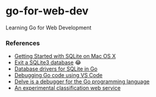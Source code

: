 # go-for-web-dev
Learning Go for Web Development

### References
- [Getting Started with SQLite on Mac OS X](http://razorsql.com/articles/sqlite_mac.html)
- [Exit a SQLite3 database](https://stackoverflow.com/questions/34747624/exit-a-sqlite3-database) 😂
- [Database drivers for SQLite in Go](https://astaxie.gitbooks.io/build-web-application-with-golang/en/05.3.html)
- [Debugging Go code using VS Code](https://github.com/Microsoft/vscode-go/wiki/Debugging-Go-code-using-VS-Code)
- [Delve is a debugger for the Go programming language](https://github.com/derekparker/delve)
- [An experimental classification web service](http://classify.oclc.org/classify2/)
